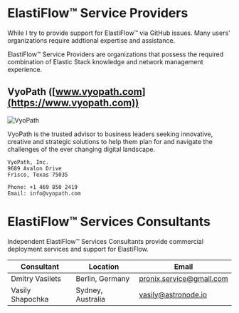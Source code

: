 # ElastiFlow&trade; Service Providers

While I try to provide support for ElastiFlow&trade; via GitHub issues. Many users' organizations require addtional expertise and assistance.

ElastiFlow&trade; Service Providers are organizations that possess the required combination of Elastic Stack knowledge and network management experience.

## VyoPath ([www.vyopath.com](https://www.vyopath.com))

![VyoPath](https://user-images.githubusercontent.com/10326954/56861440-066d7a80-69a1-11e9-952d-8c7a1ac350c6.png)

VyoPath is the trusted advisor to business leaders seeking innovative, creative and strategic solutions to help them plan for and navigate the challenges of the ever changing digital landscape.

```text
VyoPath, Inc.
9689 Avalon Drive
Frisco, Texas 75035

Phone: +1 469 850 2419
Email: info@vyopath.com
````

# ElastiFlow&trade; Services Consultants

Independent ElastiFlow&trade; Services Consultants provide commercial deployment services and support for ElastiFlow.

Consultant | Location | Email
--- | --- | ---
Dmitry Vasilets | Berlin, Germany | pronix.service@gmail.com
Vasily Shapochka | Sydney, Australia | vasily@astronode.io
